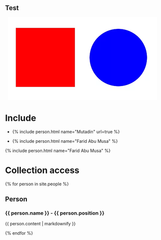## Test

<div align="center">
  <img src="assets/img/shapes.png" width="487" height="271" alt="Shapes" usemap="#shapesmap"> 
  <map name="shapesmap">
    <area shape="rect" coords="29,32,230,215" href="square.html" alt="Square">
    <area shape="circle" coords="360,130,100" href="circle.html" alt="Circle">
  </map>
</div>

# Include

* {% include person.html name="Mutadin" url=true %}

* {% include person.html name="Farid Abu Musa" %}

{% include person.html name="Farid Abu Musa" %}

# Collection access

{% for person in site.people %}
  <h2>Person</h2>
  <h3>{{ person.name }} - {{ person.position }}</h3>
  <p>{{ person.content | markdownify }}</p>
{% endfor %}